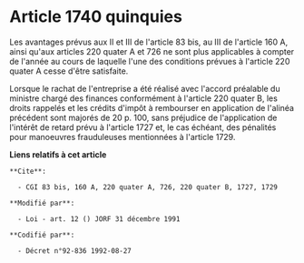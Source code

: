 # Article 1740 quinquies

Les avantages prévus aux II et III de l'article 83 bis, au III de l'article 160 A, ainsi qu'aux articles 220 quater A et 726
ne sont plus applicables à compter de l'année au cours de laquelle l'une des conditions prévues à l'article 220 quater A
cesse d'être satisfaite.

Lorsque le rachat de l'entreprise a été réalisé avec l'accord préalable du ministre chargé des finances conformément à
l'article 220 quater B, les droits rappelés et les crédits d'impôt à rembourser en application de l'alinéa précédent sont
majorés de 20 p. 100, sans préjudice de l'application de l'intérêt de retard prévu à l'article 1727 et, le cas échéant, des
pénalités pour manoeuvres frauduleuses mentionnées à l'article 1729.

**Liens relatifs à cet article**

	**Cite**:

	  - CGI 83 bis, 160 A, 220 quater A, 726, 220 quater B, 1727, 1729

	**Modifié par**:

	  - Loi - art. 12 () JORF 31 décembre 1991

	**Codifié par**:

	  - Décret n°92-836 1992-08-27
